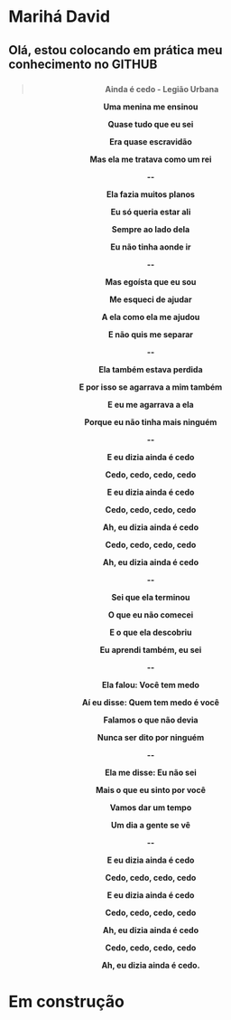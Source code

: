 # Marihá David

## Olá, estou colocando em prática meu conhecimento no GITHUB

<html>

###

<h4 align="center">

> Ainda é cedo - Legião Urbana 


</html>

Uma menina me ensinou

Quase tudo que eu sei
  
Era quase escravidão
  
Mas ela me tratava como um rei

--
  
Ela fazia muitos planos

Eu só queria estar ali

Sempre ao lado dela

Eu não tinha aonde ir

--

Mas egoísta que eu sou
  
Me esqueci de ajudar

A ela como ela me ajudou

E não quis me separar

--
  
Ela também estava perdida

E por isso se agarrava a mim também

E eu me agarrava a ela

Porque eu não tinha mais ninguém

--

E eu dizia ainda é cedo

Cedo, cedo, cedo, cedo

E eu dizia ainda é cedo

Cedo, cedo, cedo, cedo

Ah, eu dizia ainda é cedo

Cedo, cedo, cedo, cedo

Ah, eu dizia ainda é cedo

--

Sei que ela terminou

O que eu não comecei

E o que ela descobriu
  
Eu aprendi também, eu sei

--

Ela falou: Você tem medo
  
Aí eu disse: Quem tem medo é você

Falamos o que não devia

Nunca ser dito por ninguém

--
  
Ela me disse: Eu não sei

Mais o que eu sinto por você
  
Vamos dar um tempo

Um dia a gente se vê

--

E eu dizia ainda é cedo

Cedo, cedo, cedo, cedo

E eu dizia ainda é cedo

Cedo, cedo, cedo, cedo
  
Ah, eu dizia ainda é cedo
  
Cedo, cedo, cedo, cedo
  
Ah, eu dizia ainda é cedo.

</h4>

<html>

# Em construção
